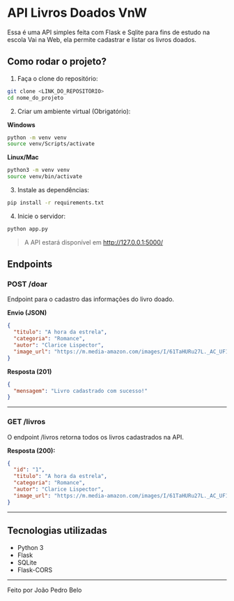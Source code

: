# API Livros Doados VnW

Essa é uma API simples feita com Flask e Sqlite para fins de estudo na escola Vai na Web, ela permite cadastrar e listar os livros doados.

## Como rodar o projeto?

1. Faça o clone do repositório:

```bash
git clone <LINK_DO_REPOSITÓRIO>
cd nome_do_projeto
```

2. Criar um ambiente virtual (Obrigatório):

**Windows**

```bash
python -m venv venv
source venv/Scripts/activate
```

**Linux/Mac**

```bash
python3 -m venv venv
source venv/bin/activate
```

3. Instale as dependências:

```bash
pip install -r requirements.txt
```

4. Inicie o servidor:

```bash
python app.py
```

> A API estará disponível em http://127.0.0.1:5000/

## Endpoints

### POST /doar

Endpoint para o cadastro das informações do livro doado.

**Envio (JSON)**

```json
{
  "titulo": "A hora da estrela",
  "categoria": "Romance",
  "autor": "Clarice Lispector",
  "image_url": "https://m.media-amazon.com/images/I/61TaHURu27L._AC_UF1000,1000_QL80_.jpg"
}
```

**Resposta (201)**

```json
{
  "mensagem": "Livro cadastrado com sucesso!"
}
```

---

### GET /livros

O endpoint /livros retorna todos os livros cadastrados na API.

**Resposta (200):**

```json
{
  "id": "1",
  "titulo": "A hora da estrela",
  "categoria": "Romance",
  "autor": "Clarice Lispector",
  "image_url": "https://m.media-amazon.com/images/I/61TaHURu27L._AC_UF1000,1000_QL80_.jpg"
}
```

---

## Tecnologias utilizadas

- Python 3
- Flask
- SQLite
- Flask-CORS

---

Feito por João Pedro Belo
